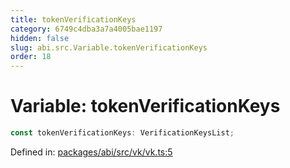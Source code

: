 ```yaml
---
title: tokenVerificationKeys
category: 6749c4dba3a7a4005bae1197
hidden: false
slug: abi.src.Variable.tokenVerificationKeys
order: 18
---
```


# Variable: tokenVerificationKeys

```ts
const tokenVerificationKeys: VerificationKeysList;
```

Defined in: [packages/abi/src/vk/vk.ts:5](https://github.com/zkcloudworker/minatokens-lib/blob/main/packages/abi/src/vk/vk.ts#L5)
